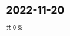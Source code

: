 # 2022-11-20

共 0 条

<!-- BEGIN WEIBO -->
<!-- 最后更新时间 Sun Nov 20 2022 06:14:54 GMT+0800 (China Standard Time) -->

<!-- END WEIBO -->
